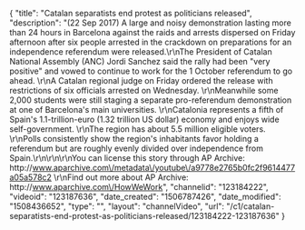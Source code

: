 {
    "title": "Catalan separatists end protest as politicians released",
    "description": "(22 Sep 2017) A large and noisy demonstration lasting more than 24 hours in Barcelona against the raids and arrests dispersed on Friday afternoon after six people arrested in the crackdown on preparations for an independence referendum were released.\r\nThe President of Catalan National Assembly (ANC) Jordi Sanchez said the rally had been \"very positive\" and vowed to continue to work for the 1 October referendum to go ahead. \r\nA Catalan regional judge on Friday ordered the release with restrictions of six officials arrested on Wednesday. \r\nMeanwhile some 2,000 students were still staging a separate pro-referendum demonstration at one of Barcelona's main universities. \r\nCatalonia represents a fifth of Spain's 1.1-trillion-euro (1.32 trillion US dollar) economy and enjoys wide self-government. \r\nThe region has about 5.5 million eligible voters. \r\nPolls consistently show the region's inhabitants favor holding a referendum but are roughly evenly divided over independence from Spain.\r\n\r\n\r\nYou can license this story through AP Archive: http:\/\/www.aparchive.com\/metadata\/youtube\/a9778e2765b0fc2f9614477a05a578c2 \r\nFind out more about AP Archive: http:\/\/www.aparchive.com\/HowWeWork",
    "channelid": "123184222",
    "videoid": "123187636",
    "date_created": "1506787426",
    "date_modified": "1508436652",
    "type": "",
    "layout": "channelVideo",
    "url": "\/c1\/catalan-separatists-end-protest-as-politicians-released\/123184222-123187636"
}